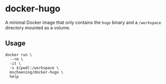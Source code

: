 # docker-hugo

A minimal Docker image that only contains the `hugo` binary and a `/workspace` directory mounted as a volume.

## Usage

```
docker run \
  --rm \
  -it \
  -v $(pwd):/workspace \
  mschoening/docker-hugo \
  help
```
